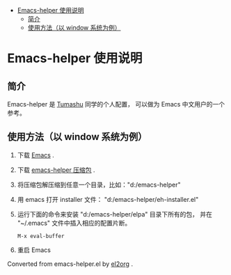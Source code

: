 - [Emacs-helper 使用说明](#org6a93d6b)
  - [简介](#orgf474132)
  - [使用方法（以 window 系统为例）](#org7cacfc4)


<a id="org6a93d6b"></a>

# Emacs-helper 使用说明


<a id="orgf474132"></a>

## 简介

Emacs-helper 是 [Tumashu](https://github.com/tumashu) 同学的个人配置， 可以做为 Emacs 中文用户的一个参考。


<a id="org7cacfc4"></a>

## 使用方法（以 window 系统为例）

1.  下载 [Emacs](https://ftp.gnu.org/gnu/emacs/windows/) .
2.  下载 [emacs-helper 压缩包](https://github.com/tumashu/emacs-helper/archive/master.zip) .
3.  将压缩包解压缩到任意一个目录，比如："d:/emacs-helper"
4.  用 emacs 打开 installer 文件： "d:/emacs-helper/eh-installer.el"
5.  运行下面的命令来安装 "d:/emacs-helper/elpa" 目录下所有的包， 并在 "~/.emacs" 文件中插入相应的配置片断。

        M-x eval-buffer
6.  重启 Emacs


Converted from emacs-helper.el by [el2org](https://github.com/tumashu/el2org) .